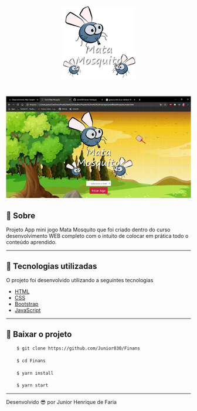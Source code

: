 <h1 align="center">
    <img src="imagens/game.png" width="200">
</h1>

<h1>   
    <img src="gif/MataMosquito.gif">
</h1>

## 📝 Sobre

Projeto App mini jogo Mata Mosquito que foi criado dentro do curso desenvolvimento WEB completo com o intuito de colocar em prática todo o conteúdo aprendido.

---

## 🚀 Tecnologias utilizadas

O projeto foi desenvolvido utilizando a seguintes tecnologias

- [HTML](https://www.w3schools.com/html/)
- [CSS](https://www.w3schools.com/css/)
- [Bootstrap](https://getbootstrap.com/)
- [JavaScript](https://www.javascript.com/)

---
## 📁 Baixar o projeto
```bash
    $ git clone https://github.com/Junior030/Finans

    $ cd Finans

    $ yarn install

    $ yarn start
```

---

Desenvolvido 😎 por Junior Henrique de Faria